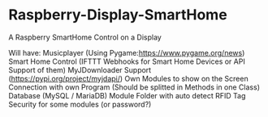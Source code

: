 # Raspberry-Display-SmartHome
 A Raspberry SmartHome Control on a Display


Will have:
Musicplayer (Using Pygame:https://www.pygame.org/news)
Smart Home Control (IFTTT Webhooks for Smart Home Devices or API Support of them)
MyJDownloader Support (https://pypi.org/project/myjdapi/)
Own Modules to show on the Screen
Connection with own Program (Should be splitted in Methods in one Class)
Database (MySQL / MariaDB)
Module Folder with auto detect
RFID Tag Security for some modules (or password?)
